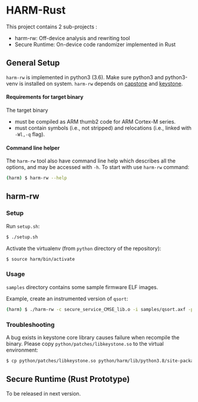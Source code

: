 # HARM-Rust

This project contains 2 sub-projects :

* harm-rw: Off-device analysis and rewriting tool
* Secure Runtime: On-device code randomizer implemented in Rust 

## General Setup

`harm-rw` is implemented in python3 (3.6). Make sure python3 and python3-venv is installed on system. `harm-rw` depends on [capstone](https://github.com/aquynh/capstone) and [keystone](https://github.com/keystone-engine/keystone).

#### Requirements for target binary

The target binary

* must be compiled as ARM thumb2 code for ARM Cortex-M series.
* must contain symbols (i.e., not stripped) and relocations (i.e., linked with `-Wl,-q` flag).
  
#### Command line helper

The `harm-rw` tool also have command line help which describes all the options, and may be accessed with `-h`.
To start with use `harm-rw` command:

```bash
(harm) $ harm-rw --help
```

## harm-rw

### Setup

Run `setup.sh`:

```bash
$ ./setup.sh
```
  
Activate the virtualenv (from `python` directory of the repository):

```bash
$ source harm/bin/activate
```

### Usage

`samples` directory contains some sample firmware ELF images.

Example, create an instrumented version of `qsort`:

```bash
(harm) $ ./harm-rw -c secure_service_CMSE_lib.o -i samples/qsort.axf -p /path/to/metadata -o qsort.bin -e 0x20000
```

### Troubleshooting

A bug exists in keystone core library causes failure when recompile the binary. Please copy `python/patches/libkeystone.so` to the virtual environment:

```bash
$ cp python/patches/libkeystone.so python/harm/lib/python3.8/site-packages/keystone 
```

## Secure Runtime (Rust Prototype)

To be released in next version.